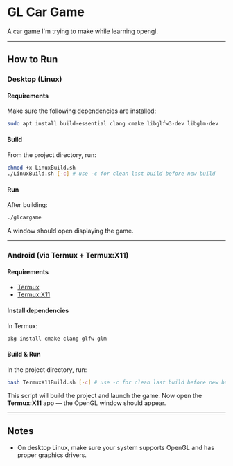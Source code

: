 # GL Car Game

A car game I'm trying to make while learning opengl.

---

## How to Run

### Desktop (Linux)

#### Requirements

Make sure the following dependencies are installed:

```bash
sudo apt install build-essential clang cmake libglfw3-dev libglm-dev
```

#### Build

From the project directory, run:

```bash
chmod +x LinuxBuild.sh
./LinuxBuild.sh [-c] # use -c for clean last build before new build
```

#### Run

After building:

```bash
./glcargame
```

A window should open displaying the game.

---

### Android (via Termux + Termux:X11)

#### Requirements

- [Termux](https://f-droid.org/en/packages/com.termux/)
- [Termux:X11](https://github.com/termux/termux-x11)

#### Install dependencies

In Termux:

```bash
pkg install cmake clang glfw glm
```

#### Build & Run

In the project directory, run:

```bash
bash TermuxX11Build.sh [-c] # use -c for clean last build before new build
```

This script will build the project and launch the game.
Now open the **Termux:X11** app — the OpenGL window should appear.

---

## Notes
- On desktop Linux, make sure your system supports OpenGL and has proper graphics drivers.
